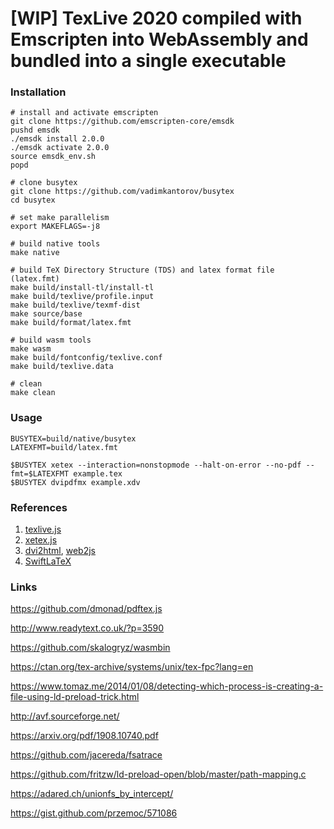 # [WIP] TexLive 2020 compiled with Emscripten into WebAssembly and bundled into a single executable

### Installation
```shell
# install and activate emscripten
git clone https://github.com/emscripten-core/emsdk
pushd emsdk
./emsdk install 2.0.0
./emsdk activate 2.0.0
source emsdk_env.sh
popd

# clone busytex
git clone https://github.com/vadimkantorov/busytex
cd busytex

# set make parallelism
export MAKEFLAGS=-j8

# build native tools
make native

# build TeX Directory Structure (TDS) and latex format file (latex.fmt)
make build/install-tl/install-tl
make build/texlive/profile.input
make build/texlive/texmf-dist
make source/base
make build/format/latex.fmt

# build wasm tools
make wasm
make build/fontconfig/texlive.conf
make build/texlive.data

# clean
make clean
```

### Usage
```shell
BUSYTEX=build/native/busytex
LATEXFMT=build/latex.fmt

$BUSYTEX xetex --interaction=nonstopmode --halt-on-error --no-pdf --fmt=$LATEXFMT example.tex
$BUSYTEX dvipdfmx example.xdv
```

### References
1. [texlive.js](https://github.com/manuels/texlive.js/)
2. [xetex.js](https://github.com/lyze/xetex-js)
3. [dvi2html](https://github.com/kisonecat/dvi2html), [web2js](https://github.com/kisonecat/web2js)
4. [SwiftLaTeX](https://github.com/SwiftLaTeX/SwiftLaTeX)

### Links
https://github.com/dmonad/pdftex.js

http://www.readytext.co.uk/?p=3590

https://github.com/skalogryz/wasmbin

https://ctan.org/tex-archive/systems/unix/tex-fpc?lang=en

https://www.tomaz.me/2014/01/08/detecting-which-process-is-creating-a-file-using-ld-preload-trick.html

http://avf.sourceforge.net/

https://arxiv.org/pdf/1908.10740.pdf

https://github.com/jacereda/fsatrace

https://github.com/fritzw/ld-preload-open/blob/master/path-mapping.c

https://adared.ch/unionfs_by_intercept/

https://gist.github.com/przemoc/571086
